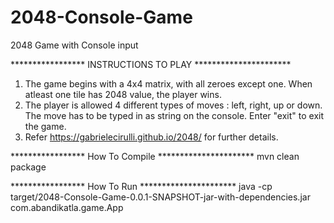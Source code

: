 # 2048-Console-Game
2048 Game with Console input 

***************** INSTRUCTIONS TO PLAY **********************

1. The game begins with a 4x4 matrix, with all zeroes except one. When atleast one tile has 2048 value, the player wins.
2. The player is allowed 4 different types of moves : left, right, up or down. The move has to be typed in as string on the console. Enter "exit" to exit the game.
3. Refer https://gabrielecirulli.github.io/2048/ for further details.

***************** How To Compile **********************
mvn clean package

***************** How To Run **********************
java -cp target/2048-Console-Game-0.0.1-SNAPSHOT-jar-with-dependencies.jar com.abandikatla.game.App

